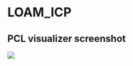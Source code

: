 # LOAM_ICP

## PCL visualizer screenshot
![](https://user-images.githubusercontent.com/40656204/88272700-b1d3bf00-cd0b-11ea-8c33-3d5f3eb06083.png)
